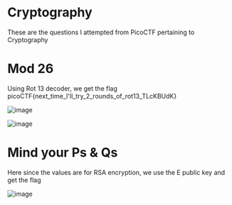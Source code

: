 # Cryptography

These are the questions I attempted from PicoCTF pertaining to Cryptography

# Mod 26

Using Rot 13 decoder, we get the flag
picoCTF{next_time_I'll_try_2_rounds_of_rot13_TLcKBUdK}

![image](https://github.com/BlackDeath619/PicoCTF-Writeup/assets/148000474/1cea5fac-2386-4298-8086-17e8e80fb05c)

![image](https://github.com/BlackDeath619/PicoCTF-Writeup/assets/148000474/37a982aa-e422-4a39-8922-be794d88cc74)

# Mind your Ps & Qs 

Here since the values are for RSA encryption, we use the E public key and get the flag

![image](https://github.com/BlackDeath619/PicoCTF-Writeup/assets/148000474/490587a0-7365-4df3-8f3d-ce4d59314715)
